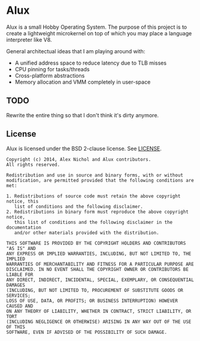 # Alux

Alux is a small Hobby Operating System. The purpose of this project is to create a lightweight microkernel on top of which you may place a language interpreter like V8.

General architectual ideas that I am playing around with:

 * A unified address space to reduce latency due to TLB misses
 * CPU pinning for tasks/threads
 * Cross-platform abstractions
 * Memory allocation and VMM completely in user-space

## TODO

Rewrite the entire thing so that I don't think it's dirty anymore.

## License

Alux is licensed under the BSD 2-clause license. See [LICENSE](https://github.com/unixpickle/alux/blob/master/LICENSE).

```
Copyright (c) 2014, Alex Nichol and Alux contributors.
All rights reserved.

Redistribution and use in source and binary forms, with or without
modification, are permitted provided that the following conditions are met:

1. Redistributions of source code must retain the above copyright notice, this
   list of conditions and the following disclaimer. 
2. Redistributions in binary form must reproduce the above copyright notice,
   this list of conditions and the following disclaimer in the documentation
   and/or other materials provided with the distribution.

THIS SOFTWARE IS PROVIDED BY THE COPYRIGHT HOLDERS AND CONTRIBUTORS "AS IS" AND
ANY EXPRESS OR IMPLIED WARRANTIES, INCLUDING, BUT NOT LIMITED TO, THE IMPLIED
WARRANTIES OF MERCHANTABILITY AND FITNESS FOR A PARTICULAR PURPOSE ARE
DISCLAIMED. IN NO EVENT SHALL THE COPYRIGHT OWNER OR CONTRIBUTORS BE LIABLE FOR
ANY DIRECT, INDIRECT, INCIDENTAL, SPECIAL, EXEMPLARY, OR CONSEQUENTIAL DAMAGES
(INCLUDING, BUT NOT LIMITED TO, PROCUREMENT OF SUBSTITUTE GOODS OR SERVICES;
LOSS OF USE, DATA, OR PROFITS; OR BUSINESS INTERRUPTION) HOWEVER CAUSED AND
ON ANY THEORY OF LIABILITY, WHETHER IN CONTRACT, STRICT LIABILITY, OR TORT
(INCLUDING NEGLIGENCE OR OTHERWISE) ARISING IN ANY WAY OUT OF THE USE OF THIS
SOFTWARE, EVEN IF ADVISED OF THE POSSIBILITY OF SUCH DAMAGE.
```
